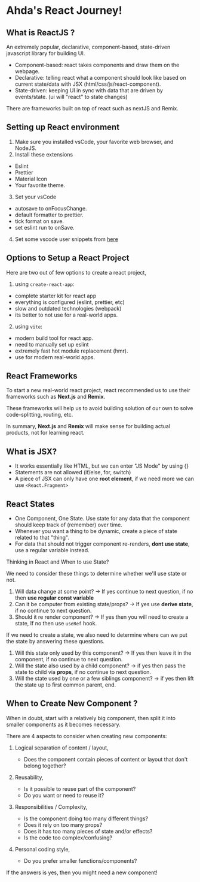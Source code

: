# Ahda's React Journey!

## What is ReactJS ?

An extremely popular, declarative, component-based, state-driven javascript library for building UI.

- Component-based: react takes components and draw them on the webpage.
- Declarative: telling react what a component should look like based on current state/data with JSX (html/css/js/react-component).
- State-driven: keeping UI in sync with data that are driven by events/state. (ui will "react" to state changes)

There are frameworks built on top of react such as nextJS and Remix.

## Setting up React environment

1. Make sure you installed vsCode, your favorite web browser, and NodeJS.
2. Install these extensions

- Eslint
- Prettier
- Material Icon
- Your favorite theme.

3. Set your vsCode

- autosave to onFocusChange.
- default formatter to prettier.
- tick format on save.
- set eslint run to onSave.

4. Set some vscode user snippets from [here](https://github.com/jonasschmedtmann/ultimate-react-course/blob/main/00-setup/snippets.json)

## Options to Setup a React Project

Here are two out of few options to create a react project,

1. using `create-react-app`:

- complete starter kit for react app
- everything is configured (eslint, prettier, etc)
- slow and outdated technologies (webpack)
- its better to not use for a real-world apps.

2. using `vite`:

- modern build tool for react app.
- need to manually set up eslint
- extremely fast hot module replacement (hmr).
- use for modern real-world apps.

## React Frameworks

To start a new real-world react project, react recommended us to use their frameworks such as **Next.js** and **Remix**.

These frameworks will help us to avoid building solution of our own to solve code-splitting, routing, etc.

In summary, **Next.js** and **Remix** will make sense for building actual products, not for learning react.

## What is JSX?

- It works essentially like HTML, but we can enter "JS Mode" by using {}
- Statements are not allowed (if/else, for, switch)
- A piece of JSX can only have one **root element**, if we need more we can use `<React.Fragment>`

## React States

- One Component, One State. Use state for any data that the component should keep track of (remember) over time.
- Whenever you want a thing to be dynamic, create a piece of state related to that "thing".
- For data that should not trigger component re-renders, **dont use state**, use a regular variable instead.

Thinking in React and When to use State?

We need to consider these things to determine whether we'll use state or not.

1. Will data change at some point? -> If yes continue to next question, if no then **use regular const variable**
2. Can it be computer from existing state/props? -> If yes use **derive state**, if no continue to next question.
3. Should it re render component? -> If yes then you will need to create a state, If no then use `useRef` hook.

If we need to create a state, we also need to determine where can we put the state by answering these questions.

1. Will this state only used by this component? -> If yes then leave it in the component, if no continue to next question.
2. Will the state also used by a child component? -> if yes then pass the state to child via **props**, if no continue to next question.
3. Will the state used by one or a few siblings component? -> if yes then lift the state up to first common parent, end.

## When to Create New Component ?

When in doubt, start with a relatively big component, then split it into smaller components as it becomes necessary.

There are 4 aspects to consider when creating new components:

1. Logical separation of content / layout,

   - Does the component contain pieces of content or layout that don't belong together?

2. Reusability,

   - Is it possible to reuse part of the component?
   - Do you want or need to reuse it?

3. Responsibilities / Complexity,

   - Is the component doing too many different things?
   - Does it rely on too many props?
   - Does it has too many pieces of state and/or effects?
   - Is the code too complex/confusing?

4. Personal coding style,
   - Do you prefer smaller functions/components?

If the answers is yes, then you might need a new component!
